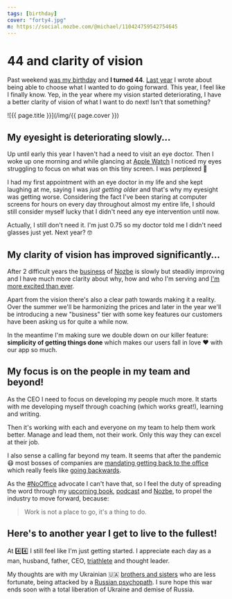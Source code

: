 ```yaml
---
tags: [birthday]
cover: "forty4.jpg"
m: https://social.nozbe.com/@michael/110424759542754645
---
```


# 44 and clarity of vision

Past weekend [was my birthday](/birthday/) and **I turned 44**. [Last year](/forty3) I wrote about being able to choose what I wanted to do going forward. This year, I feel like I finally know. Yep, in the year where my vision started deteriorating, I have a better clarity of vision of what I want to do next! Isn't that something?

<!--More-->

![{{ page.title }}](/img/{{ page.cover }})

## My eyesight is deteriorating slowly…

Up until early this year I haven't had a need to visit an eye doctor. Then I woke up one morning and while glancing at [Apple Watch](/applewatch) I noticed my eyes struggling to focus on what was on this tiny screen. I was perplexed 🤔 

I had my first appointment with an eye doctor in my life and she kept laughing at me, saying I was *just getting older* and that's why my eyesight was getting worse. Considering the fact I've been staring at computer screens for hours on every day throughout almost my entire life, I should still consider myself lucky that I didn't need any eye intervention until now.

Actually, I still don't need it. I'm just 0.75 so my doctor told me I didn't need glasses just yet. Next year? 🤓

## My clarity of vision has improved significantly…

After 2 difficult years the [business](/business) of [Nozbe](/nozbe) is slowly but steadily improving and I have much more clarity about why, how and who I'm serving and [I'm more excited than ever](/nozbe16video).

Apart from the vision there's also a clear path towards making it a reality. Over the summer we'll be harmonizing the prices and later in the year we'll be introducing a new "business" tier with some key features our customers have been asking us for quite a while now.

In the meantime I'm making sure we double down on our killer feature: **simplicity of getting things done** which makes our users fall in love ❤️ with our app so much.

## My focus is on the people in my team and beyond!

As the CEO I need to focus on developing my people much more. It starts with me developing myself through coaching (which works great!), learning and writing. 

Then it's working with each and everyone on my team to help them work better. Manage and lead them, not their work. Only this way they can excel at their job.

I also sense a calling far beyond my team. It seems that after the pandemic 😷 most bosses of companies are [mandating getting back to the office](/flexibility) which really feels like [going backwards](https://en.wikipedia.org/wiki/Going_Backwards).

As the [#NoOffice](/nooffice) advocate I can't have that, so I feel the duty of spreading the word through my [upcoming book](https://NoOffice.org/), [podcast](/noofficefm) and [Nozbe][n], to propel the industry to move forward, because:

> Work is not a place to go, it's a thing to do.

## Here's to another year I get to live to the fullest!

At 4️⃣4️⃣ I still feel like I'm just getting started. I appreciate each day as a man, husband, father, CEO, [triathlete](/sports) and thought leader.

My thoughts are with my Ukrainian 🇺🇦 [brothers and sisters](/nowar) who are less fortunate, being attacked by a [Russian psychopath](/fckptn). I sure hope this war ends soon with a total liberation of Ukraine and demise of Russia.

[n]: https://michael.gratis/nozbe
[np]: https://michael.gratis/nozbepersonal